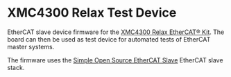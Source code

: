 # XMC4300 Relax Test Device

EtherCAT slave device firmware for the [XMC4300 Relax EtherCAT® Kit](https://www.infineon.com/cms/en/product/evaluation-boards/kit_xmc43_relax_ecat_v1/). The board can then be used as test device for automated tests of EtherCAT master systems.

The firmware uses the [Simple Open Source EtherCAT Slave](https://github.com/OpenEtherCATsociety/SOES) EtherCAT slave stack.
